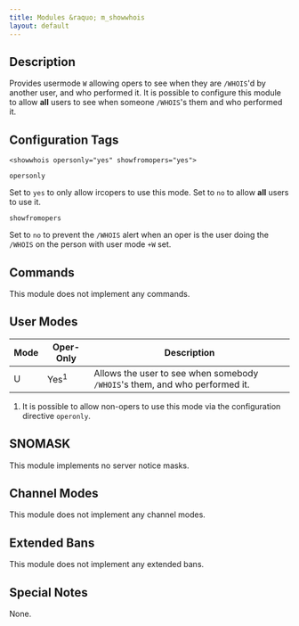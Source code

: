 ```yaml
---
title: Modules &raquo; m_showwhois
layout: default
---
```


## Description

Provides usermode `W` allowing opers to see when they are `/WHOIS`'d by another user, and who performed it. 
It is possible to configure this module to allow **all** users to see when someone `/WHOIS`'s them and who performed it.

## Configuration Tags

`<showwhois opersonly="yes" showfromopers="yes">`

`opersonly`

Set to `yes` to only allow ircopers to use this mode. Set to `no` to allow **all** users to use it.

`showfromopers`

Set to `no` to prevent the `/WHOIS` alert when an oper is the user doing the `/WHOIS` on the person with user mode `+W`
set.

## Commands

This module does not implement any commands.

## User Modes

Mode | Oper-Only | Description
---- | --------- | -----------
U | Yes<sup>1</sup> | Allows the user to see when somebody `/WHOIS`'s them, and who performed it.

1) It is possible to allow non-opers to use this mode via the configuration directive `operonly`.

## SNOMASK

This module implements no server notice masks.

## Channel Modes

This module does not implement any channel modes.

## Extended Bans

This module does not implement any extended bans.

## Special Notes

None.
